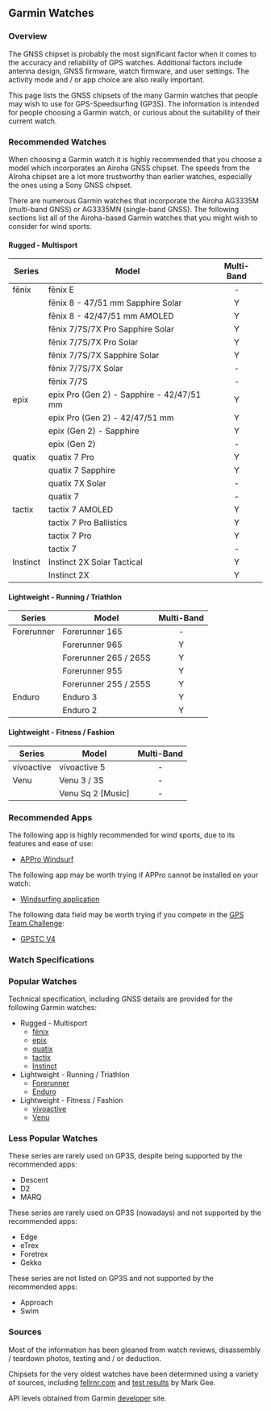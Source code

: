 ## Garmin Watches

### Overview

The GNSS chipset is probably the most significant factor when it comes to the accuracy and reliability of GPS watches. Additional factors include antenna design, GNSS firmware, watch firmware, and user settings. The activity mode and / or app choice are also really important.

This page lists the GNSS chipsets of the many Garmin watches that people may wish to use for GPS-Speedsurfing (GP3S). The information is intended for people choosing a Garmin watch, or curious about the suitability of their current watch.



### Recommended Watches

When choosing a Garmin watch it is highly recommended that you choose a model which incorporates an Airoha GNSS chipset. The speeds from the AIroha chipset are a lot more trustworthy than earlier watches, especially the ones using a Sony GNSS chipset.

There are numerous Garmin watches that incorporate the Airoha AG3335M (multi-band GNSS) or AG3335MN (single-band GNSS). The following sections list all of the Airoha-based Garmin watches that you might wish to consider for wind sports.



#### Rugged - Multisport

| Series   | Model                                     | Multi-Band |
| -------- | ----------------------------------------- | :--------: |
| fēnix    | fēnix E                                   |     -      |
|          | fēnix 8 - 47/51 mm Sapphire Solar         |     Y      |
|          | fēnix 8 - 42/47/51 mm AMOLED              |     Y      |
|          | fēnix 7/7S/7X Pro Sapphire Solar          |     Y      |
|          | fēnix 7/7S/7X Pro Solar                   |     Y      |
|          | fēnix 7/7S/7X Sapphire Solar              |     Y      |
|          | fēnix 7/7S/7X Solar                       |     -      |
|          | fēnix 7/7S                                |     -      |
| epix     | epix Pro (Gen 2) - Sapphire - 42/47/51 mm |     Y      |
|          | epix Pro (Gen 2) - 42/47/51 mm            |     Y      |
|          | epix (Gen 2) - Sapphire                   |     Y      |
|          | epix (Gen 2)                              |     -      |
| quatix   | quatix 7 Pro                              |     Y      |
|          | quatix 7 Sapphire                         |     Y      |
|          | quatix 7X Solar                           |     -      |
|          | quatix 7                                  |     -      |
| tactix   | tactix 7 AMOLED                           |     Y      |
|          | tactix 7 Pro Ballistics                   |     Y      |
|          | tactix 7 Pro                              |     Y      |
|          | tactix 7                                  |     -      |
| Instinct | Instinct 2X Solar Tactical                |     Y      |
|          | Instinct 2X                               |     Y      |



#### Lightweight - Running / Triathlon

| Series     | Model                 | Multi-Band |
| ---------- | --------------------- | :--------: |
| Forerunner | Forerunner 165        |     -      |
|            | Forerunner 965        |     Y      |
|            | Forerunner 265 / 265S |     Y      |
|            | Forerunner 955        |     Y      |
|            | Forerunner 255 / 255S |     Y      |
| Enduro     | Enduro 3              |     Y      |
|            | Enduro 2              |     Y      |



#### Lightweight - Fitness / Fashion

| Series     | Model             | Multi-Band |
| ---------- | ----------------- | :--------: |
| vívoactive | vívoactive 5      |     -      |
| Venu       | Venu 3 / 3S       |     -      |
|            | Venu Sq 2 [Music] |     -      |



### Recommended Apps

The following app is highly recommended for wind sports, due to its features and ease of use:

- [APPro Windsurf](https://apps.garmin.com/apps/9567700b-6587-44be-9708-879bfc844791)

The following app may be worth trying if APPro cannot be installed on your watch:

- [Windsurfing application](https://apps.garmin.com/apps/9d47be43-2724-44e4-8f5e-3005b0766087)

The following data field may be worth trying if you compete in the [GPS Team Challenge](https://www.gpsteamchallenge.com.au/):

- [GPSTC V4](https://apps.garmin.com/apps/f0f3fbd5-9de3-4d69-b89b-10b76d6a9f0f)



### Watch Specifications

### Popular Watches

Technical specification, including GNSS details are provided for the following Garmin watches:

- Rugged - Multisport
  - [fēnix](fenix.md)
  - [epix](epix.md)
  - [quatix](quatix.md)
  - [tactix](tactix.md)
  - [Instinct](instinct.md)
- Lightweight - Running / Triathlon
  - [Forerunner](forerunner.md)
  - [Enduro](enduro.md)
- Lightweight - Fitness / Fashion
  - [vívoactive](vivoactive.md)
  - [Venu](venu.md)



### Less Popular Watches

These series are rarely used on GP3S, despite being supported by the recommended apps:

- Descent
- D2
- MARQ

These series are rarely used on GP3S (nowadays) and not supported by the recommended apps:

- Edge
- eTrex
- Foretrex
- Gekko

These series are not listed on GP3S and not supported by the recommended apps:

- Approach
- Swim



### Sources

Most of the information has been gleaned from watch reviews, disassembly / teardown photos, testing and / or deduction.

Chipsets for the very oldest watches have been determined using a variety of sources, including [fellrnr.com](https://fellrnr.com/wiki/GPS_Accuracy-summary) and [test results](https://www.dropbox.com/sh/psdyxm93y2m12j3/AABNlbBRsF2E3edvzqnnMPC4a?dl=0&preview=Test+Results+-+All+Watches.xlsx) by Mark Gee.

API levels obtained from Garmin [developer](https://developer.garmin.com/connect-iq/compatible-devices/) site.

